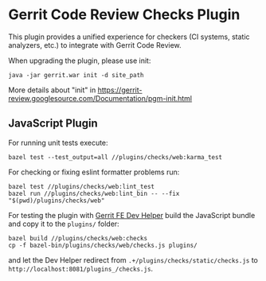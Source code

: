 # Gerrit Code Review Checks Plugin

This plugin provides a unified experience for checkers (CI systems, static
analyzers, etc.) to integrate with Gerrit Code Review.

When upgrading the plugin, please use init:

    java -jar gerrit.war init -d site_path

More details about "init" in https://gerrit-review.googlesource.com/Documentation/pgm-init.html

## JavaScript Plugin

For running unit tests execute:

    bazel test --test_output=all //plugins/checks/web:karma_test

For checking or fixing eslint formatter problems run:

    bazel test //plugins/checks/web:lint_test
    bazel run //plugins/checks/web:lint_bin -- --fix "$(pwd)/plugins/checks/web"

For testing the plugin with
[Gerrit FE Dev Helper](https://gerrit.googlesource.com/gerrit-fe-dev-helper/)
build the JavaScript bundle and copy it to the `plugins/` folder:

    bazel build //plugins/checks/web:checks
    cp -f bazel-bin/plugins/checks/web/checks.js plugins/

and let the Dev Helper redirect from `.+/plugins/checks/static/checks.js` to
`http://localhost:8081/plugins_/checks.js`.

